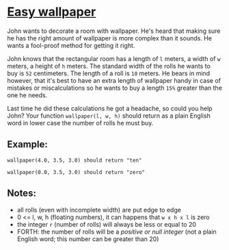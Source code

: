 # [Easy wallpaper](https://www.codewars.com/kata/easy-wallpaper "https://www.codewars.com/kata/567501aec64b81e252000003")

John wants to decorate a room with wallpaper. He's heard that 
making sure he has the right amount of wallpaper is more complex than it sounds. 
He wants a fool-proof method for getting it right.

John knows that the rectangular room has a length of `l` meters, a width of `w` meters, a height of `h` meters.
The standard width of the rolls he wants to buy is `52` centimeters. The 
length of a roll is `10` meters.
He bears in mind however, that it's best to have an extra length of wallpaper handy in case of mistakes or miscalculations so he wants to buy a length `15%` greater than the one he needs.

Last time he did these calculations he got a headache, so could you help John? Your function `wallpaper(l, w, h)` should return as a plain English word
in lower case the number of rolls he must buy.

## Example:

`wallpaper(4.0, 3.5, 3.0) should return "ten"`

`wallpaper(0.0, 3.5, 3.0) should return "zero"`

## Notes:

- all rolls (even with incomplete width) are put edge to edge 
- 0 <= l, w, h (floating numbers), it can happens that `w x h x l` is zero
- the integer `r` (number of rolls) will always be less or equal to 20
- FORTH: the number of rolls will be a *positive or null integer* (not a plain English word; this number can be greater than 20)